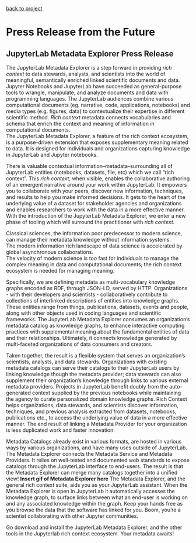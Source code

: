 [back to project](./README.md)

# Press Release from the Future

## JupyterLab Metadata Explorer Press Release

The JupyterLab Metadata Explorer is a step forward in providing _rich context_ to data stewards, analysts, and scientists into the world of meaningful, semantically enriched linked scientific documents and data.
Jupyter Notebooks and JupyterLab have succeeded as general-purpose tools to wrangle, manipulate, and analyze documents and data with programming languages.
The JupyterLab audiences combine various computational documents (eg. narrative, code, applications, notebooks) and media types (e.g. figures, data) to contextualize their expertise in different scientific method.
_Rich context_ metadata connects vocabularies and schema that enrich the context and meaning of information in computational documents.    
The JupyterLab Metadata Explorer, a feature of the rich context ecosystem, is a purpose-driven extension that exposes supplementary meaning related to data.  It is designed for individuals and organizations capturing knowledge in JupyterLab and Jupyter notebooks.

There is valuable contextual information–metadata–surrounding all of JupyterLab entities (notebooks, datasets, file, etc) which we call “rich context”.
This _rich context_, when visible, enables the collaborative authoring of an emergent narrative around your work within JupyterLab.
It empowers you to collaborate with your peers, discover new information, techniques, and results to help you make informed decisions.
It gets to the heart of the underlying value of a dataset for stakeholder agencies and organizations and enables researchers to work with the data in a more effective manner.
With the introduction of the JupyterLab Metadata Explorer, we enter a new phase of tooling which will surround the practitioner with _rich context_.

Classical sciences, the information poor predecessor to modern science, can manage their metadata knowledge without information systems.  
The modern information rich landscape of data science is accelerated by global asynchronous collaborations.  
The velocity of modern science is too fast for individuals to manage the complex meaning in data and computational documents; the rich context ecosystem is needed for managing meaning.

Specifically, we are defining metadata as multi-vocabulary knowledge graphs encoded as RDF, through JSON-LD, served by HTTP.
Organizations - with their developers and scientists - collaboratively contribute to collections of interlinked descriptions of entities into knowledge graphs.
These entities range from things, publications, datasets, events and people, along with other objects used in coding languages and scientific frameworks.
The JupyterLab Metadata Explorer consumes an organization’s metadata catalog as knowledge graphs, to enhance interactive computing practices with supplemental meaning about the fundamental entities of data and their relationships.
Ultimately, it connects knowledge generated by multi-faceted organizations of data consumers and creators.

Taken together, the result is a flexible system that serves an organization’s scientists, analysts, and data stewards.
Organizations with existing metadata catalogs can serve their catalogs to their JupyterLab users by linking knowledge though the metadata provider; data stewards can also supplement their organization’s knowledge through links to various external metadata providers.
Projects in JupyterLab benefit doubly from the auto-generated context supplied by the previous notebooks while maintaining the agency to curate personalized domain knowledge graphs.
Rich Context helps organizations, data stewards, and scientists discover information, techniques, and previous analysis extracted from datasets, notebooks, publications etc., to access the underlying value of data in a more effective manner.
The end result of linking a Metadata Provider for your organization is less duplicated work and faster innovation.

Metadata Catalogs already exist in various formats, are hosted in various ways by various organizations, and have many uses outside of JupyterLab.
The Metadata Explorer connects the Metadata Service and Metadata Providers.
It relies on well-tested and documented web standards to expose catalogs through the JupyterLab interface to end-users.
The result is that the Metadata Explorer can merge many catalogs together into a unified view!
**Insert gif of Metadata Explorer here**
The Metadata Explorer, and the general rich context suite, aids you as your JupyterLab assistant.
When the Metadata Explorer is open in JupyterLab it automatically accesses the knowledge graph, to surface links between what an end-user is working on and any associated knowledge within the graph.
Keep your hands free as you browse the data that the software has linked for you.
Boom, you’re a scientist collaborating with other Jupyter communities.

Go download and install the JupyterLab Metadata Explorer, and the other tools in the Jupyterlab rich context ecosystem. Your metadata awaits!
